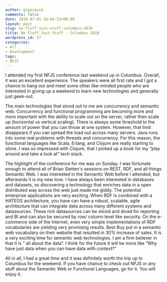 ```yaml
---
author: gigasquid
comments: false
date: 2010-07-01 18:04:53+00:00
layout: post
slug: no-fluff-just-stuff-columbus-2010
title: No Fluff Just Stuff - Columbus 2010
wordpress_id: 27
categories:
- All
- Development
tags:
- NFJS
---
```


I attended my first NFJS conference last weekend up in Columbus.  Overall, it was an excellent experience.   The speakers were all first rate and I got a chance to hang out and meet some other like-minded people who are interested in giving up a weekend to learn new technologies and generally just geek-out.

The main technologies that stood out to me are concurrency and semantic web.   Concurrency and functional programming are becoming more and more important with the ability to scale out on the server, rather then scale up (horizontal vs vertical scaling).    There is always some threshold to the amount of power that you can throw at one system.  However, that limit disappears if you can spread the load out across many servers.  Java runs into some real problems with threads and concurrency.  For this reason, the functional languages like Scala, Erlang, and Clojure are really starting to shine.   I was so impressed with Clojure, that I picked up a book for my “play around and take a look at” tech stack.

The highlight of the conference for me was on Sunday.  I was fortunate enough to attend all of Brian Sletten's sessions on REST, RDF,  and all things Semantic Web.   I was interested in the Semantic Web before I attended, but afterwards it is my new love.   I have always been interested in databases and datasets, so discovering a technology that enriches data in a open distributed way across the web just made me giddy.   The potential enterprise applications are very exciting.  When RDF is combined with a HATEOS architecture, you have can have a robust, scalable, agile architecture that can integrate data across many different systems and datasources.   These rich datasources can be sliced and diced for reporting and BI and can also be secured by row/ column level like security.    On the e-commerce side of the Internet, even very simple implementations of  RDF vocabularies are yielding very promising results.  Best Buy put in a semantic web vocabulary on their website that resulted in 30% increase of sales.   It is a very exciting time for semantic web technologies.  I am a firm believer in that it is “ all about the data”.   I think for the future it will be more like “Why have just data when you can have data with context?”

All in all, I had a great time and it was definitely worth the trip up to Columbus for the weekend.  If you have chance to check out NFJS or any stuff about the Semantic Web or Functional Languages, go for it.  You will enjoy it.
